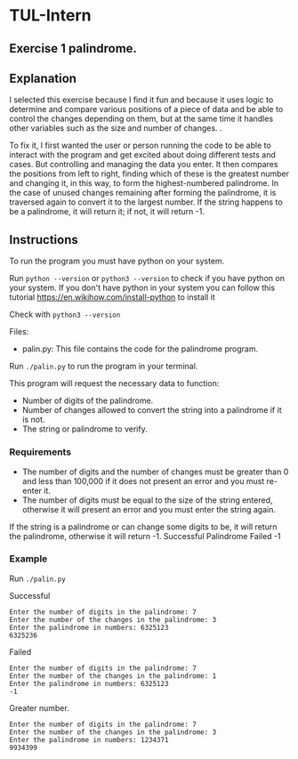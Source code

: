 # TUL-Intern

## Exercise 1 palindrome.

## Explanation

I selected this exercise because I find it fun and because it uses logic to determine and compare various positions of a piece of data and be able to control the changes depending on them, but at the same time it handles other variables such as the size and number of changes. .

To fix it, I first wanted the user or person running the code to be able to interact with the program and get excited about doing different tests and cases. But controlling and managing the data you enter. It then compares the positions from left to right, finding which of these is the greatest number and changing it, in this way, to form the highest-numbered palindrome. In the case of unused changes remaining after forming the palindrome, it is traversed again to convert it to the largest number. If the string happens to be a palindrome, it will return it; if not, it will return -1.

## Instructions

To run the program you must have python on your system.

Run `python --version` or `python3 --version` to check if you have python on your system.
If you don't have python in your system you can follow this tutorial https://en.wikihow.com/install-python to install it

Check with `python3 --version`

Files: 
- palin.py: This file contains the code for the palindrome program.

Run `./palin.py` to run the program in your terminal.

This program will request the necessary data to function:
- Number of digits of the palindrome.
- Number of changes allowed to convert the string into a palindrome if it is not.
- The string or palindrome to verify.

### Requirements
- The number of digits and the number of changes must be greater than 0 and less than 100,000 if it does not present an error and you must re-enter it.
- The number of digits must be equal to the size of the string entered, otherwise it will present an error and you must enter the string again.

If the string is a palindrome or can change some digits to be, it will return the palindrome, otherwise it will return -1.
Successful Palindrome
Failed -1

### Example

Run `./palin.py`

Successful

```
Enter the number of digits in the palindrome: 7
Enter the number of the changes in the palindrome: 3
Enter the palindrome in numbers: 6325123
6325236
```

Failed

```
Enter the number of digits in the palindrome: 7
Enter the number of the changes in the palindrome: 1
Enter the palindrome in numbers: 6325123
-1
```

Greater number.

```
Enter the number of digits in the palindrome: 7
Enter the number of the changes in the palindrome: 3   
Enter the palindrome in numbers: 1234371
9934399
```